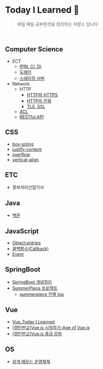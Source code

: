 # Today I Learned :seedling:

> 매일 매일 공부한것을 정리하는 저장소 입니다 

<br>

## Computer Science

- ECT
  - [IPIN, CI, DI](https://github.com/alswj792000/TIL/blob/main/Computer%20Science/ECT/IPIN%2C%20CI%2C%20DI.md "IPIN, CI, DI.md")
  - [도메인](https://github.com/alswj792000/TIL/blob/main/Computer%20Science/ECT/%EB%8F%84%EB%A9%94%EC%9D%B8.md "도메인.md")
  - [스테이징 서버](https://github.com/alswj792000/TIL/blob/main/Computer%20Science/ECT/%EC%8A%A4%ED%85%8C%EC%9D%B4%EC%A7%95%20%EC%84%9C%EB%B2%84.md "스테이징 서버.md")
- Network
  - HTTP
    - [HTTP와 HTTPS](https://github.com/alswj792000/TIL/blob/main/Computer%20Science/Network/HTTP/HTTP%EC%99%80%20HTTPS.md "HTTP와 HTTPS.md")
    - [HTTP의 진화](https://github.com/alswj792000/TIL/blob/main/Computer%20Science/Network/HTTP/HTTP%EC%9D%98%20%EC%A7%84%ED%99%94.md "HTTP의 진화.md")
    - [TLS, SSL](https://github.com/alswj792000/TIL/blob/main/Computer%20Science/Network/HTTP/TLS%2C%20SSL.md "TLS, SSL.md")
  - [ACL](https://github.com/alswj792000/TIL/blob/main/Computer%20Science/Network/ACL.md "ACL.md")
  - [RESTful API](https://github.com/alswj792000/TIL/blob/main/Computer%20Science/Network/RESTful%20API.md "RESTful API.md")

## CSS

- [box-sizing](https://github.com/alswj792000/TIL/blob/main/CSS/box-sizing.md "box-sizing.md")
- [justify-content](https://github.com/alswj792000/TIL/blob/main/CSS/justify-content.md "justify-content.md")
- [overflow](https://github.com/alswj792000/TIL/blob/main/CSS/overflow.md "overflow.md")
- [vertical-align](https://github.com/alswj792000/TIL/blob/main/CSS/vertical-align.md "vertical-align.md")

## ETC

- 정보처리산업기사

## Java

- [백준](https://github.com/alswj792000/TIL/tree/main/JAVA/%EB%B0%B1%EC%A4%80 "백준")

## JavaScript

- [Object.entries](https://github.com/alswj792000/TIL/blob/main/JavaScript/Object.entries.md "Object.entries.md")
- [콜백함수(Callback)](<https://github.com/alswj792000/TIL/blob/main/JavaScript/%EC%BD%9C%EB%B0%B1%ED%95%A8%EC%88%98(Callback).md> "콜백함수(Callback).md")
- [Event](https://github.com/alswj792000/TIL/blob/main/JavaScript/Event.md "Event.md")

## SpringBoot

- [SpringBoot 개념정리](https://github.com/alswj792000/TIL/tree/main/SpringBoot/SpringBoot%20%EA%B0%9C%EB%85%90%EC%A0%95%EB%A6%AC "SpringBoot 개념정리")
- [SummerPiece 프로젝트](https://github.com/summer-root/summerpiece)
  - [summerpiece 진행 log](https://github.com/alswj792000/TIL/tree/main/SpringBoot/summerpiece%20log "summerpiece log")

## Vue

- [Vue_Today I Learned](https://github.com/alswj792000/TIL/tree/main/Vue/Vue_Today%20I%20Learned "Vue_Today I Learned")
- [[캡틴판교]Vue.js 시작하기-Age of Vue.js](https://github.com/alswj792000/TIL/tree/main/Vue/%5B%EC%BA%A1%ED%8B%B4%ED%8C%90%EA%B5%90%5DVue.js%20%EC%8B%9C%EC%9E%91%ED%95%98%EA%B8%B0-Age%20of%20Vue.js "[캡틴판교]Vue.js 시작하기-Age of Vue.js")
- [[캡틴판교]Vue.js 중급 강좌](https://github.com/alswj792000/TIL/tree/main/Vue/%5B%EC%BA%A1%ED%8B%B4%ED%8C%90%EA%B5%90%5DVue.js%20%EC%A4%91%EA%B8%89%20%EA%B0%95%EC%A2%8C "[캡틴판교]Vue.js 중급 강좌")

## OS

- [쉽게 배우는 운영체제](https://github.com/summer-root/OS-study/tree/main/KMJ)
